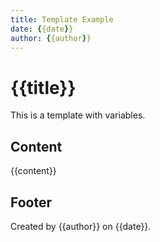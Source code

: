 ```yaml
---
title: Template Example
date: {{date}}
author: {{author}}
---
```


# {{title}}

This is a template with variables.

## Content

{{content}}

## Footer

Created by {{author}} on {{date}}.